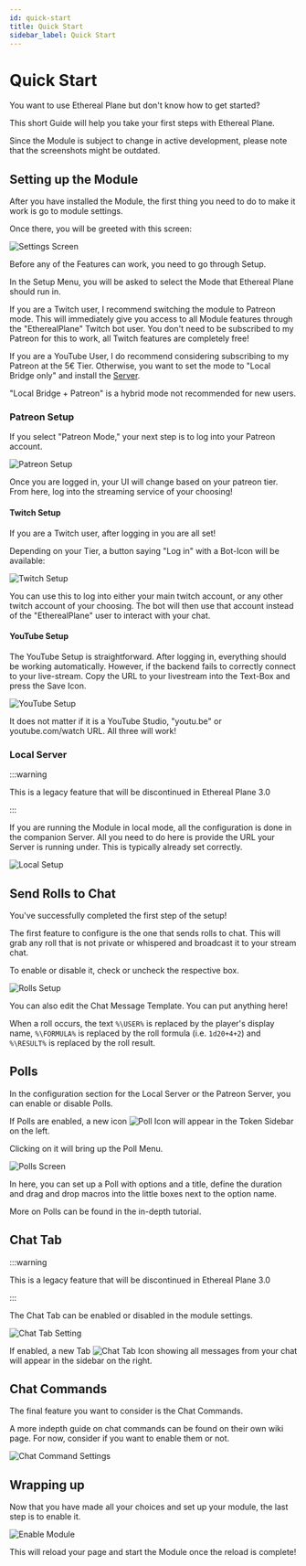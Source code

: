 ```yaml
---
id: quick-start
title: Quick Start
sidebar_label: Quick Start
---
```


# Quick Start

You want to use Ethereal Plane but don't know how to get started?

This short Guide will help you take your first steps with Ethereal Plane.

Since the Module is subject to change in active development, please note that the screenshots might be outdated.

## Setting up the Module

After you have installed the Module, the first thing you need to do to make it work is go to module settings.

Once there, you will be greeted with this screen:

![Settings Screen](./assets/ep-settings.png)

Before any of the Features can work, you need to go through Setup.

In the Setup Menu, you will be asked to select the Mode that Ethereal Plane should run in. 

If you are a Twitch user, I recommend switching the module to Patreon mode. This will immediately give you access to all Module features through the "EtherealPlane" Twitch bot user. You don't need to be subscribed to my Patreon for this to work, all Twitch features are completely free!

If you are a YouTube User, I do recommend considering subscribing to my Patreon at the 5€ Tier. Otherwise, you want to set the mode to "Local Bridge only" and install the [Server](https://github.com/FaeyUmbrea/ethereal-plane-server).

"Local Bridge + Patreon" is a hybrid mode not recommended for new users.

### Patreon Setup

If you select "Patreon Mode," your next step is to log into your Patreon account.

![Patreon Setup](./assets/ep-patreon-setup.png)

Once you are logged in, your UI will change based on your patreon tier.
From here, log into the streaming service of your choosing!

#### Twitch Setup

If you are a Twitch user, after logging in you are all set!

Depending on your Tier, a button saying "Log in" with a Bot-Icon will be available:

![Twitch Setup](./assets/ep-twitch-setup.png)

You can use this to log into either your main twitch account, or any other twitch account of your choosing. The bot will then use that account instead of the "EtherealPlane" user to interact with your chat.

#### YouTube Setup

The YouTube Setup is straightforward.
After logging in, everything should be working automatically.
However, if the backend fails to correctly connect to your live-stream.
Copy the URL to your livestream into the Text-Box and press the Save Icon.

![YouTube Setup](./assets/ep-youtube-setup.png)


It does not matter if it is a YouTube Studio, "youtu.be" or youtube.com/watch URL. All three will work!

### Local Server 

:::warning

This is a legacy feature that will be discontinued in Ethereal Plane 3.0

:::

If you are running the Module in local mode, all the configuration is done in the companion Server.
All you need to do here is provide the URL your Server is running under. This is typically already set correctly.

![Local Setup](./assets/ep-local.png)


## Send Rolls to Chat

You've successfully completed the first step of the setup!

The first feature to configure is the one that sends rolls to chat.
This will grab any roll that is not private or whispered and broadcast it to your stream chat.

To enable or disable it, check or uncheck the respective box.

![Rolls Setup](./assets/ep-rolls.png)

You can also edit the Chat Message Template. You can put anything here!

When a roll occurs, the text `%\USER%` is replaced by the player's display name, `%\FORMULA%`
is replaced by the roll formula (i.e. `1d20+4+2`) and `%\RESULT%` is replaced by the roll result.

## Polls

In the configuration section for the Local Server or the Patreon Server, you can enable or disable Polls. 

If Polls are enabled,
a new icon ![Poll Icon](./assets/ep-poll-icon.png) will appear in the Token Sidebar on the left.

Clicking on it will bring up the Poll Menu.

![Polls Screen](./assets/ep-polls.png)

In here, you can set up a Poll with options and a title, define the duration and drag and drop macros into the little boxes next to the option name.

More on Polls can be found in the in-depth tutorial.

## Chat Tab

:::warning

This is a legacy feature that will be discontinued in Ethereal Plane 3.0

:::

The Chat Tab can be enabled or disabled in the module settings.

![Chat Tab Setting](./assets/ep-chat-tab-setting.png)

If enabled, a new Tab 
![Chat Tab Icon](./assets/ep-chat-tab-icon.png)
 showing all messages from your chat will appear in the sidebar on the right. 

## Chat Commands

The final feature you want to consider is the Chat Commands.

A more indepth guide on chat commands can be found on their own wiki page.
For now, consider if you want to enable them or not. 

![Chat Command Settings](./assets/ep-chat-command-settings.png)

## Wrapping up

Now that you have made all your choices and set up your module, the last step is to enable it.

![Enable Module](./assets/ep-enable.png)

This will reload your page and start the Module once the reload is complete!
